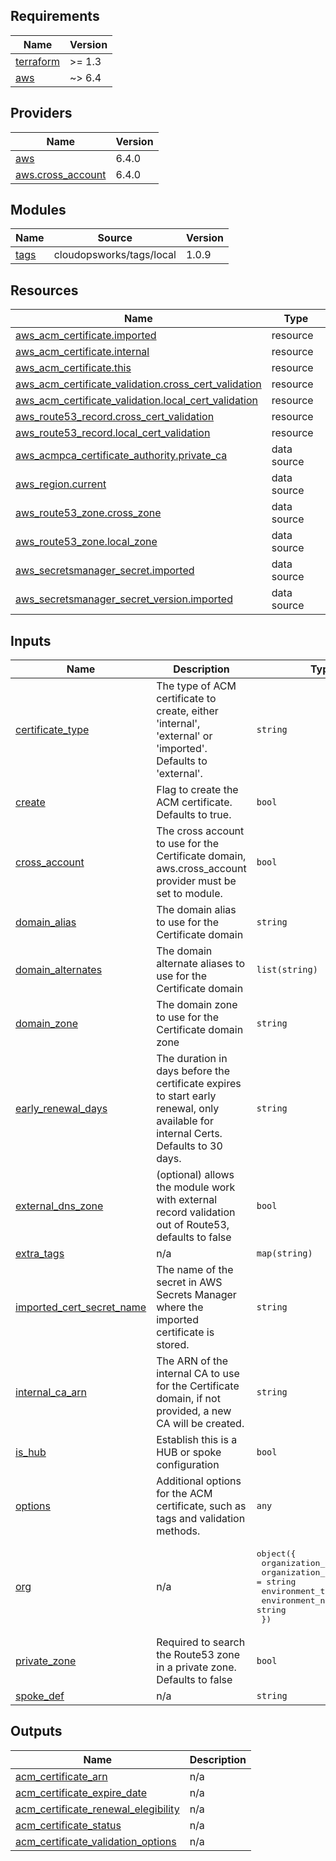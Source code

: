 ## Requirements

| Name | Version |
|------|---------|
| <a name="requirement_terraform"></a> [terraform](#requirement\_terraform) | >= 1.3 |
| <a name="requirement_aws"></a> [aws](#requirement\_aws) | ~> 6.4 |

## Providers

| Name | Version |
|------|---------|
| <a name="provider_aws"></a> [aws](#provider\_aws) | 6.4.0 |
| <a name="provider_aws.cross_account"></a> [aws.cross\_account](#provider\_aws.cross\_account) | 6.4.0 |

## Modules

| Name | Source | Version |
|------|--------|---------|
| <a name="module_tags"></a> [tags](#module\_tags) | cloudopsworks/tags/local | 1.0.9 |

## Resources

| Name | Type |
|------|------|
| [aws_acm_certificate.imported](https://registry.terraform.io/providers/hashicorp/aws/latest/docs/resources/acm_certificate) | resource |
| [aws_acm_certificate.internal](https://registry.terraform.io/providers/hashicorp/aws/latest/docs/resources/acm_certificate) | resource |
| [aws_acm_certificate.this](https://registry.terraform.io/providers/hashicorp/aws/latest/docs/resources/acm_certificate) | resource |
| [aws_acm_certificate_validation.cross_cert_validation](https://registry.terraform.io/providers/hashicorp/aws/latest/docs/resources/acm_certificate_validation) | resource |
| [aws_acm_certificate_validation.local_cert_validation](https://registry.terraform.io/providers/hashicorp/aws/latest/docs/resources/acm_certificate_validation) | resource |
| [aws_route53_record.cross_cert_validation](https://registry.terraform.io/providers/hashicorp/aws/latest/docs/resources/route53_record) | resource |
| [aws_route53_record.local_cert_validation](https://registry.terraform.io/providers/hashicorp/aws/latest/docs/resources/route53_record) | resource |
| [aws_acmpca_certificate_authority.private_ca](https://registry.terraform.io/providers/hashicorp/aws/latest/docs/data-sources/acmpca_certificate_authority) | data source |
| [aws_region.current](https://registry.terraform.io/providers/hashicorp/aws/latest/docs/data-sources/region) | data source |
| [aws_route53_zone.cross_zone](https://registry.terraform.io/providers/hashicorp/aws/latest/docs/data-sources/route53_zone) | data source |
| [aws_route53_zone.local_zone](https://registry.terraform.io/providers/hashicorp/aws/latest/docs/data-sources/route53_zone) | data source |
| [aws_secretsmanager_secret.imported](https://registry.terraform.io/providers/hashicorp/aws/latest/docs/data-sources/secretsmanager_secret) | data source |
| [aws_secretsmanager_secret_version.imported](https://registry.terraform.io/providers/hashicorp/aws/latest/docs/data-sources/secretsmanager_secret_version) | data source |

## Inputs

| Name | Description | Type | Default | Required |
|------|-------------|------|---------|:--------:|
| <a name="input_certificate_type"></a> [certificate\_type](#input\_certificate\_type) | The type of ACM certificate to create, either 'internal', 'external' or 'imported'. Defaults to 'external'. | `string` | `"external"` | no |
| <a name="input_create"></a> [create](#input\_create) | Flag to create the ACM certificate. Defaults to true. | `bool` | `true` | no |
| <a name="input_cross_account"></a> [cross\_account](#input\_cross\_account) | The cross account to use for the Certificate domain, aws.cross\_account provider must be set to module. | `bool` | `false` | no |
| <a name="input_domain_alias"></a> [domain\_alias](#input\_domain\_alias) | The domain alias to use for the Certificate domain | `string` | `""` | no |
| <a name="input_domain_alternates"></a> [domain\_alternates](#input\_domain\_alternates) | The domain alternate aliases to use for the Certificate domain | `list(string)` | `[]` | no |
| <a name="input_domain_zone"></a> [domain\_zone](#input\_domain\_zone) | The domain zone to use for the Certificate domain zone | `string` | `"example.com"` | no |
| <a name="input_early_renewal_days"></a> [early\_renewal\_days](#input\_early\_renewal\_days) | The duration in days before the certificate expires to start early renewal, only available for internal Certs. Defaults to 30 days. | `string` | `0` | no |
| <a name="input_external_dns_zone"></a> [external\_dns\_zone](#input\_external\_dns\_zone) | (optional) allows the module work with external record validation out of Route53, defaults to false | `bool` | `false` | no |
| <a name="input_extra_tags"></a> [extra\_tags](#input\_extra\_tags) | n/a | `map(string)` | `{}` | no |
| <a name="input_imported_cert_secret_name"></a> [imported\_cert\_secret\_name](#input\_imported\_cert\_secret\_name) | The name of the secret in AWS Secrets Manager where the imported certificate is stored. | `string` | `""` | no |
| <a name="input_internal_ca_arn"></a> [internal\_ca\_arn](#input\_internal\_ca\_arn) | The ARN of the internal CA to use for the Certificate domain, if not provided, a new CA will be created. | `string` | `""` | no |
| <a name="input_is_hub"></a> [is\_hub](#input\_is\_hub) | Establish this is a HUB or spoke configuration | `bool` | `false` | no |
| <a name="input_options"></a> [options](#input\_options) | Additional options for the ACM certificate, such as tags and validation methods. | `any` | `{}` | no |
| <a name="input_org"></a> [org](#input\_org) | n/a | <pre>object({<br/>    organization_name = string<br/>    organization_unit = string<br/>    environment_type  = string<br/>    environment_name  = string<br/>  })</pre> | n/a | yes |
| <a name="input_private_zone"></a> [private\_zone](#input\_private\_zone) | Required to search the Route53 zone in a private zone. Defaults to false | `bool` | `false` | no |
| <a name="input_spoke_def"></a> [spoke\_def](#input\_spoke\_def) | n/a | `string` | `"001"` | no |

## Outputs

| Name | Description |
|------|-------------|
| <a name="output_acm_certificate_arn"></a> [acm\_certificate\_arn](#output\_acm\_certificate\_arn) | n/a |
| <a name="output_acm_certificate_expire_date"></a> [acm\_certificate\_expire\_date](#output\_acm\_certificate\_expire\_date) | n/a |
| <a name="output_acm_certificate_renewal_elegibility"></a> [acm\_certificate\_renewal\_elegibility](#output\_acm\_certificate\_renewal\_elegibility) | n/a |
| <a name="output_acm_certificate_status"></a> [acm\_certificate\_status](#output\_acm\_certificate\_status) | n/a |
| <a name="output_acm_certificate_validation_options"></a> [acm\_certificate\_validation\_options](#output\_acm\_certificate\_validation\_options) | n/a |
